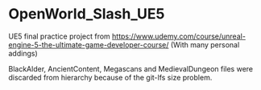 # OpenWorld_Slash_UE5
UE5 final practice project from https://www.udemy.com/course/unreal-engine-5-the-ultimate-game-developer-course/ (With many personal addings)

BlackAlder, AncientContent, Megascans and MedievalDungeon files were discarded from hierarchy because of the git-lfs size problem.
